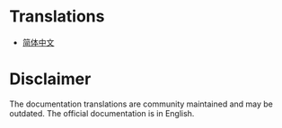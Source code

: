 # Translations

- [简体中文](zh_CN/)

# Disclaimer

The documentation translations are community maintained and may be outdated.
The official documentation is in English.
